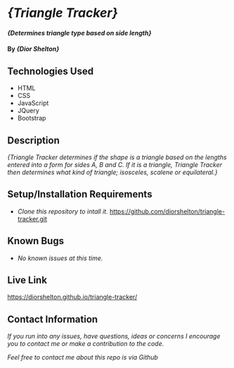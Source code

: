 # _{Triangle Tracker}_

#### _{Determines triangle type based on side length}_

#### By _**{Dior Shelton}**_

## Technologies Used

* HTML
* CSS
* JavaScript
* JQuery
* Bootstrap


## Description

_{Triangle Tracker determines if the shape is a triangle based on the lengths entered into a form for sides A, B and C. If it is a triangle, Triangle Tracker then determines what kind of triangle; isosceles, scalene or equilateral.}_

## Setup/Installation Requirements

* _Clone this repository to intall it._
https://github.com/diorshelton/triangle-tracker.git

## Known Bugs

* _No known issues at this time._

## Live Link
https://diorshelton.github.io/triangle-tracker/

## Contact Information
_If you run into any issues, have questions, ideas or concerns I encourage you to contact me or make a contribution to the code._

_Feel free to contact me about this repo is via Github_
